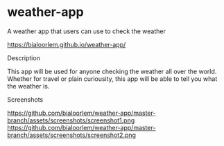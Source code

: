 # weather-app
A weather app that users can use to check the weather

https://bialoorlem.github.io/weather-app/

Description

This app will be used for anyone checking the weather all over the world. Whether for travel or plain curiousity, this app will be able to tell you what the weather is.

Screenshots

https://github.com/bialoorlem/weather-app/master-branch/assets/screenshots/screenshot1.png
https://github.com/bialoorlem/weather-app/master-branch/assets/screenshots/screenshot2.png

